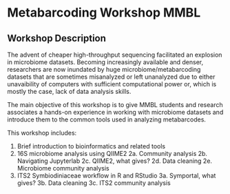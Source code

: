 # Metabarcoding Workshop MMBL
## Workshop Description
The advent of cheaper high-throughput sequencing facilitated an explosion in microbiome datasets. Becoming increasingly available and denser, researchers are now inundated by huge microbiome/metabarcoding datasets that are sometimes misanalyzed or left unanalyzed due to either unavaibility of computers with sufficient computational power or, which is mostly the case, lack of data analysis skills.

The main objective of this workshop is to give MMBL students and research associates a hands-on experience in working with microbiome datasets and introduce them to the common tools used in analyzing metabarcodes.

This workshop includes:
1. Brief introduction to bioinformatics and related tools
2. 16S microbiome analysis using QIIME2 
2a. Community analysis
2b. Navigating Jupyterlab
2c. QIIME2, what gives?
2d. Data cleaning
2e. Microbiome community analysis
3. ITS2 Symbiodiniaceae workflow in R and RStudio
3a. Symportal, what gives?
3b. Data cleaning
3c. ITS2 community analysis
